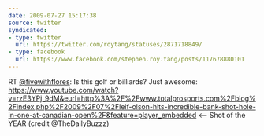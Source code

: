 ```yaml
---
date: 2009-07-27 15:17:38
source: twitter
syndicated:
- type: twitter
  url: https://twitter.com/roytang/statuses/2871718849/
- type: facebook
  url: https://www.facebook.com/stephen.roy.tang/posts/117678880101
---
```


RT [@fivewithflores](https://twitter.com/fivewithflores/): Is this golf or billiards? Just awesome: https://www.youtube.com/watch?v=rzE3YPj_9dM&eurl=http%3A%2F%2Fwww.totalprosports.com%2Fblog%2Findex.php%2F2009%2F07%2Fleif-olson-hits-incredible-bank-shot-hole-in-one-at-canadian-open%2F&feature=player_embedded &lt;-- Shot of the YEAR (credit @TheDailyBuzzz)
